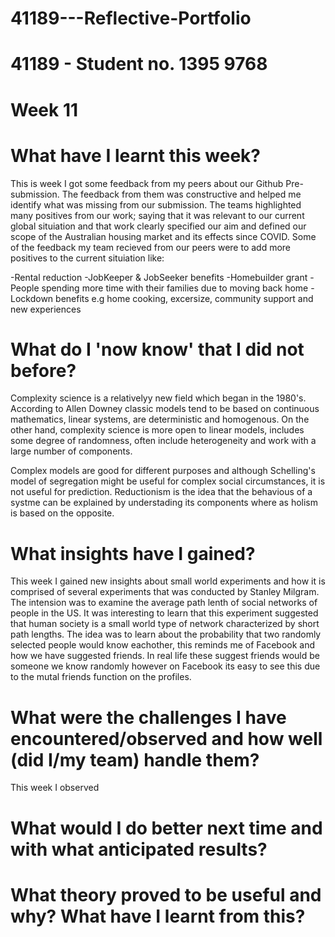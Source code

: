 # 41189---Reflective-Portfolio 

# 41189 - Student no. 1395 9768 

# Week 11

# What have I learnt this week? 

This is week I got some feedback from my peers about our Github Pre-submission. The feedback from them was constructive and helped me identify what was missing from our submission. The teams highlighted many positives from our work; saying that it was relevant to our current global situiation and that work clearly specified our aim and defined our scope of the Australian housing market and its effects since COVID. Some of the feedback my team recieved from our peers were to add more positives to the current situiation like:

-Rental reduction
-JobKeeper & JobSeeker benefits
-Homebuilder grant
-People spending more time with their families due to moving back home
-Lockdown benefits e.g home cooking, excersize, community support and new experiences

# What do I 'now know' that I did not before? 

Complexity science is a relativelyy new field which began in the 1980's. According to Allen Downey classic models tend to be based on continuous mathematics, linear systems, are deterministic and homogenous. On the other hand, complexity science is more open to linear models, includes some degree of randomness, often include heterogeneity and work with a large number of components. 


Complex models are good for different purposes and although Schelling's model of segregation might be useful for complex social circumstances, it is not useful for prediction. Reductionism is the idea that the behavious of a systme can be explained by understading its components where as holism is based on the opposite. 

# What insights have I gained? 

This week I gained new insights about small world experiments and how it is comprised of several experiments that was conducted by Stanley Milgram. The intension was to examine the average path lenth of social networks of people in the US. It was interesting to learn that this experiment suggested that human society is a small world type of network characterized by short path lengths. The idea was to learn about the probability that two randomly selected people would know eachother, this reminds me of Facebook and how we have suggested friends. In real life these suggest friends would be someone we know randomly however on Facebook its easy to see this due to the mutal friends function on the profiles.


# What were the challenges I have encountered/observed and how well (did I/my team) handle them? 

This week I observed  

# What would I do better next time and with what anticipated results? 

# What theory proved to be useful and why? What have I learnt from this? 
